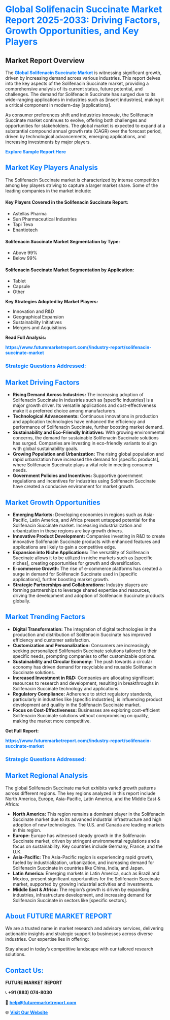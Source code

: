 <h1 style="color: #007BFF;">Global Solifenacin Succinate Market Report 2025-2033: Driving Factors, Growth Opportunities, and Key Players</h1>

<section id="overview">
<h2>Market Report Overview</h2>
<p>The <a href="https://www.futuremarketreport.com//industry-report/solifenacin-succinate-market" style="color: #007BFF; text-decoration: none;"><strong>Global Solifenacin Succinate Market</strong></a> is witnessing significant growth, driven by increasing demand across various industries. This report delves into the key aspects of the Solifenacin Succinate market, providing a comprehensive analysis of its current status, future potential, and challenges. The demand for Solifenacin Succinate has surged due to its wide-ranging applications in industries such as [insert industries], making it a critical component in modern-day [applications].</p>
<p>As consumer preferences shift and industries innovate, the Solifenacin Succinate market continues to evolve, offering both challenges and opportunities for stakeholders. The global market is expected to expand at a substantial compound annual growth rate (CAGR) over the forecast period, driven by technological advancements, emerging applications, and increasing investments by major players.</p>
</section>

<section id="overview">
<p><a href="https://www.futuremarketreport.com//request-sample/reportId=47238" style="color: #007BFF; text-decoration: none;"><strong>Explore Sample Report Here</strong></a></p>
</section>

<section id="key-players">
<h2 style="color: #007BFF;">Market Key Players Analysis</h2>
<p>The Solifenacin Succinate market is characterized by intense competition among key players striving to capture a larger market share. Some of the leading companies in the market include:</p>
<h4>Key Players Covered in the Solifenacin Succinate Report:</h4>
<ul><li>Astellas Pharma</li><li>Sun Pharmaceutical Industries</li><li>Tapi Teva</li><li>Enantiotech</li></ul>
<h4>Solifenacin Succinate Market Segmentation by Type:</h4>
<ul><li>Above 99%</li><li>Below 99%</li></ul>

<h4>Solifenacin Succinate Market Segmentation by Application:</h4>
<ul><li>Tablet</li><li>Capsule</li><li>Other</li></ul>
<p><strong>Key Strategies Adopted by Market Players:</strong></p>
<ul>
<li>Innovation and R&D</li>
<li>Geographical Expansion</li>
<li>Sustainability Initiatives</li>
<li>Mergers and Acquisitions</li>
</ul>
</section>

<section>
<p><strong>Read Full Analysis: </strong></p><a href="https://www.futuremarketreport.com//industry-report/solifenacin-succinate-market" style="color: #007BFF; text-decoration: none;"><strong>https://www.futuremarketreport.com//industry-report/solifenacin-succinate-market</strong></a>
<h3 style="color: #007BFF;">Strategic Questions Addressed:</h3>
</section>

<section id="driving-factors">
<h2 style="color: #007BFF;">Market Driving Factors</h2>
<ul>
<li><strong>Rising Demand Across Industries:</strong> The increasing adoption of Solifenacin Succinate in industries such as [specific industries] is a major growth driver. Its versatile applications and cost-effectiveness make it a preferred choice among manufacturers.</li>
<li><strong>Technological Advancements:</strong> Continuous innovations in production and application technologies have enhanced the efficiency and performance of Solifenacin Succinate, further boosting market demand.</li>
<li><strong>Sustainability and Eco-Friendly Initiatives:</strong> With growing environmental concerns, the demand for sustainable Solifenacin Succinate solutions has surged. Companies are investing in eco-friendly variants to align with global sustainability goals.</li>
<li><strong>Growing Population and Urbanization:</strong> The rising global population and rapid urbanization have increased the demand for [specific products], where Solifenacin Succinate plays a vital role in meeting consumer needs.</li>
<li><strong>Government Policies and Incentives:</strong> Supportive government regulations and incentives for industries using Solifenacin Succinate have created a conducive environment for market growth.</li>
</ul>
</section>

<section id="growth-opportunities">
<h2 style="color: #007BFF;">Market Growth Opportunities</h2>
<ul>
<li><strong>Emerging Markets:</strong> Developing economies in regions such as Asia-Pacific, Latin America, and Africa present untapped potential for the Solifenacin Succinate market. Increasing industrialization and urbanization in these regions are key growth drivers.</li>
<li><strong>Innovative Product Development:</strong> Companies investing in R&D to create innovative Solifenacin Succinate products with enhanced features and applications are likely to gain a competitive edge.</li>
<li><strong>Expansion into Niche Applications:</strong> The versatility of Solifenacin Succinate allows it to be utilized in niche markets such as [specific niches], creating opportunities for growth and diversification.</li>
<li><strong>E-commerce Growth:</strong> The rise of e-commerce platforms has created a surge in demand for Solifenacin Succinate used in [specific applications], further boosting market growth.</li>
<li><strong>Strategic Partnerships and Collaborations:</strong> Industry players are forming partnerships to leverage shared expertise and resources, driving the development and adoption of Solifenacin Succinate products globally.</li>
</ul>
</section>

<section id="trending-factors">
<h2 style="color: #007BFF;">Market Trending Factors</h2>
<ul>
<li><strong>Digital Transformation:</strong> The integration of digital technologies in the production and distribution of Solifenacin Succinate has improved efficiency and customer satisfaction.</li>
<li><strong>Customization and Personalization:</strong> Consumers are increasingly seeking personalized Solifenacin Succinate solutions tailored to their specific needs, prompting companies to offer customizable options.</li>
<li><strong>Sustainability and Circular Economy:</strong> The push towards a circular economy has driven demand for recyclable and reusable Solifenacin Succinate solutions.</li>
<li><strong>Increased Investment in R&D:</strong> Companies are allocating significant resources to research and development, resulting in breakthroughs in Solifenacin Succinate technology and applications.</li>
<li><strong>Regulatory Compliance:</strong> Adherence to strict regulatory standards, particularly in industries like [specific industries], is influencing product development and quality in the Solifenacin Succinate market.</li>
<li><strong>Focus on Cost-Effectiveness:</strong> Businesses are exploring cost-efficient Solifenacin Succinate solutions without compromising on quality, making the market more competitive.</li>
</ul>
</section>

<section>
<p><strong>Get Full Report: </strong></p><a href="https://www.futuremarketreport.com//industry-report/solifenacin-succinate-market" style="color: #007BFF; text-decoration: none;"><strong>https://www.futuremarketreport.com//industry-report/solifenacin-succinate-market</strong></a>
<h3 style="color: #007BFF;">Strategic Questions Addressed:</h3>
</section>


<section id="regional-analysis">
<h2 style="color: #007BFF;">Market Regional Analysis</h2>
<p>The global Solifenacin Succinate market exhibits varied growth patterns across different regions. The key regions analyzed in this report include North America, Europe, Asia-Pacific, Latin America, and the Middle East & Africa:</p>
<ul>
<li><strong>North America:</strong> This region remains a dominant player in the Solifenacin Succinate market due to its advanced industrial infrastructure and high adoption of new technologies. The U.S. and Canada are leading markets in this region.</li>
<li><strong>Europe:</strong> Europe has witnessed steady growth in the Solifenacin Succinate market, driven by stringent environmental regulations and a focus on sustainability. Key countries include Germany, France, and the U.K.</li>
<li><strong>Asia-Pacific:</strong> The Asia-Pacific region is experiencing rapid growth, fueled by industrialization, urbanization, and increasing demand for Solifenacin Succinate in countries like China, India, and Japan.</li>
<li><strong>Latin America:</strong> Emerging markets in Latin America, such as Brazil and Mexico, present significant opportunities for the Solifenacin Succinate market, supported by growing industrial activities and investments.</li>
<li><strong>Middle East & Africa:</strong> The region’s growth is driven by expanding industries, infrastructure development, and increasing demand for Solifenacin Succinate in sectors like [specific sectors].</li>
</ul>
</section>

<footer>
<h2 style="color: #007BFF;">About FUTURE MARKET REPORT</h2>
<p>We are a trusted name in market research and advisory services, delivering actionable insights and strategic support to businesses across diverse industries. Our expertise lies in offering:</p>

<p>Stay ahead in today’s competitive landscape with our tailored research solutions.</p>

<h2 style="color: #007BFF;">Contact Us:</h2>
<p><strong>FUTURE MARKET REPORT</strong></p>
<p>📞 <strong>+91 (883) 074-8030</strong></p>
<p>📧 <strong><a href="mailto:help@futuremarketreport.com" style="color: #007BFF;">help@futuremarketreport.com</a></strong></p>
<p>🌐 <strong><a href="https://www.futuremarketreport.com/" style="color: #007BFF;">Visit Our Website</a></strong></p>
</footer>